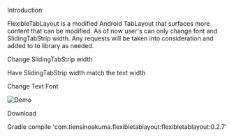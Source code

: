 Introduction

FlexibleTabLayout is a modified Android TabLayout that surfaces more content that can be modified.
As of now user's can only change font and SlidingTabStrip width. Any requests will be taken into
consideration and added to to library as needed.

Change SlidingTabStrip width

Have SlidingTabStrip width match the text width

Change Text Font

![Demo](https://cloud.githubusercontent.com/assets/4589397/25103335/1d1df160-238a-11e7-809f-bc9f3ce9b871.gif)

Download

Gradle
compile 'com.tiensinoakuma.flexibletablayout:flexibletablayout:0.2.7'